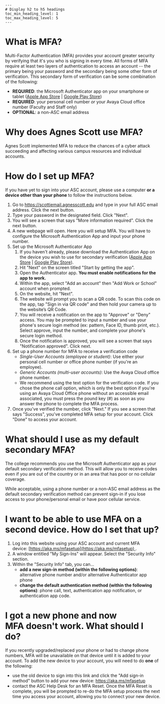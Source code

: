 ```
---
# Display h2 to h5 headings
toc_min_heading_level: 1
toc_max_heading_level: 5
---
```

# What is MFA?

Multi-Factor Authentication (MFA) provides your account greater security by verifying that it's you who is signing in every time. All forms of MFA require at least two layers of authentication to access an account -- the primary being your password and the secondary being some other form of verification. This secondary form of verification can be some combination of the following: 

- **REQUIRED**: the Microsoft Authenticator app on your smartphone or tablet ([Apple App Store](https://apps.apple.com/us/app/microsoft-authenticator/id983156458) | [Google Play Store](https://play.google.com/store/apps/details?id=com.azure.authenticator&hl=en_US&pli=1)) 
- **REQUIRED**: your personal cell number *or* your Avaya Cloud office number (Faculty and Staff only)
- **OPTIONAL**: a non-ASC email address

# Why does Agnes Scott use MFA?

Agnes Scott implemented MFA to reduce the chances of a cyber attack succeeding and affecting various campus resources and individual accounts.  

# How do I set up MFA? 

If you have yet to sign into your ASC account, please use a computer **or a device other than your phone** to follow the instructions below. 

1. Go to https://scottiemail.agnesscott.edu and type in your full ASC email address. Click the next button. 
2. Type your password in the designated field. Click "Next".
3. You will see a screen that says "More information required". Click the next button. 
4. A new webpage will open. Here you will setup MFA. You will have to configure the Microsoft Authentication App and input your phone number. 
5. Set up the Microsoft Authenticator App
   1. If you haven't already, please download the Authentication App on the device you wish to use for secondary verification ([Apple App Store](https://apps.apple.com/us/app/microsoft-authenticator/id983156458) | [Google Play Store](https://play.google.com/store/apps/details?id=com.azure.authenticator&hl=en_US&pli=1)).
   2. Hit "Next" on the screen titled "Start by getting the app".
   3. Open the Authenticator app. **You must enable notifications for the app to work.** 
   4. Within the app, select "Add an account" then "Add Work or School" account when prompted.
   5. On the website, hit  "Next".
   6. The website will prompt you to scan a QR code. To scan this code on the app, tap "Sign in via QR code" and then hold your camera up to the website’s QR Code.
   7. You will receive a notification on the app to "Approve" or "Deny" access. You may be prompted to input a number and use your phone's secure login method (ex: pattern, Face ID, thumb print, etc.). Select approve, input the number, and complete your phone's secure login method. 
   8. Once the notification is approved, you will see a screen that says "Notification approved". Click next.
6. Set up a phone number for MFA to receive a verification code
   - *Single-User Accounts (employee or student)*: Use either your personal cell number or office phone number (if you're an employee). 
   - *Generic Accounts (multi-user accounts)*: Use the Avaya Cloud office phone number. 
   - We recommend using the text option for the verification code. If you chose the phone call option, which is only the best option if you're using an Avaya Cloud Office phone without an accessible email associated, you must press the pound key (#) as soon as you answer the phone to complete the MFA process. 
7. Once you've verified the number, click "Next." If you see a screen that says "Success", you've completed MFA setup for your account. Click "Done" to access your account. 


# What should I use as my default secondary MFA? 

The college recommends you use the Microsoft Authenticator app as your default secondary verification method. This will allow you to receive codes even if you are out of the country or in an area that has poor or no cellular coverage.

While acceptable, using a phone number or a non-ASC email address as the default secondary verification method can prevent sign-in if you lose access to your phone/personal email or have poor cellular service.


# I want to be able to use MFA on a second device. How do I set that up?

1. Log into this website using your ASC account and current MFA device: [https://aka.ms/mfasetup](https://aka.ms/mfasetup) . 
2. A window entitled "My Sign-Ins" will appear. Select the "Security Info" section. 
3. Within the "Security Info" tab, you can...
   - **add a new sign-in method (within the following options)**: alternative phone number and/or alternative Authenticator app phone
   - **change the default authentication method (within the following options)**: phone call, text, authentication app notification,  or authentication app code.

# I got a new phone and now MFA doesn't work. What should I do?

If you recently upgraded/replaced your phone or had to change phone numbers, MFA will be unavailable on that device until it is added to your account. To add the new device to your account, you will need to do **one** of the following:

- use the old device to sign into this link and click the "Add sign-in method" button to add your new device: https://aka.ms/mfasetup
- contact the ASC Help Desk for an MFA Reset. Once the MFA Reset is complete, you will be prompted to re-do the MFA setup process the next time you access your account, allowing you to connect your new device. 

